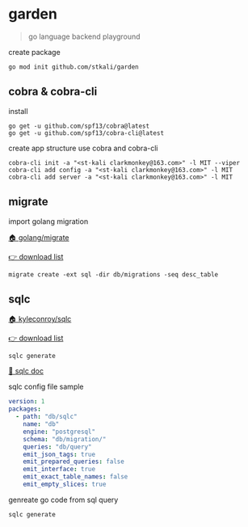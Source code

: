 # garden
> go language backend playground

create package
```shell
go mod init github.com/stkali/garden
```

## cobra & cobra-cli
install
```shell
go get -u github.com/spf13/cobra@latest
go get -u github.com/spf13/cobra-cli@latest
```
create app structure use cobra and cobra-cli
```shell
cobra-cli init -a "<st·kali clarkmonkey@163.com>" -l MIT --viper
cobra-cli add config -a "<st·kali clarkmonkey@163.com>" -l MIT
cobra-cli add server -a "<st·kali clarkmonkey@163.com>" -l MIT
```

## migrate
import golang migration

[🏠 golang/migrate](https://github.com/golang-migrate/migrate)

[👉 download list](https://github.com/golang-migrate/migrate/releases)

```shell
migrate create -ext sql -dir db/migrations -seq desc_table
```

## sqlc

[🏠 kyleconroy/sqlc](https://github.com/kyleconroy/sqlc)

[👉 download list](https://github.com/kyleconroy/sqlc/releases)

```shell
sqlc generate
```
[📰 sqlc doc](https://docs.sqlc.dev/en/stable/tutorials/getting-started-postgresql.html)

sqlc config file sample
```yaml
version: 1
packages:
  - path: "db/sqlc"
    name: "db"
    engine: "postgresql"
    schema: "db/migration/"
    queries: "db/query"
    emit_json_tags: true
    emit_prepared_queries: false
    emit_interface: true
    emit_exact_table_names: false
    emit_empty_slices: true
```

genreate go code from sql query
```shell
sqlc generate
```
